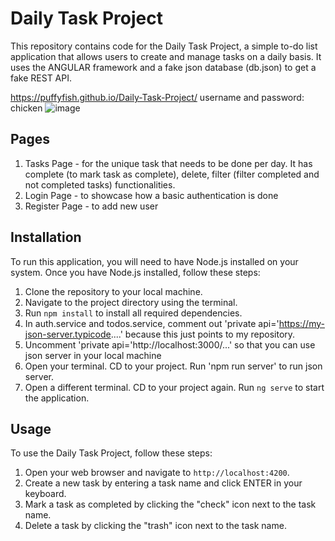 # Daily Task Project

This repository contains code for the Daily Task Project, a simple to-do list application that allows users to create and manage tasks on a daily basis.
It uses the ANGULAR framework and a fake json database (db.json) to get a fake REST API.

https://puffyfish.github.io/Daily-Task-Project/
username and password: chicken
![image](https://github.com/Puffyfish/Daily-Task-Project/assets/93864592/b8892749-72ba-447d-8c61-8d34eb1f717c)

## Pages

1. Tasks Page - for the unique task that needs to be done per day. It has complete (to mark task as complete), delete, filter (filter completed and not completed tasks) functionalities.
2. Login Page - to showcase how a basic authentication is done
3. Register Page - to add new user

## Installation

To run this application, you will need to have Node.js installed on your system. Once you have Node.js installed, follow these steps:

1. Clone the repository to your local machine.
2. Navigate to the project directory using the terminal.
3. Run `npm install` to install all required dependencies.
4. In auth.service and todos.service, comment out 'private api='https://my-json-server.typicode....' because this just points to my repository.
5. Uncomment 'private api='http://localhost:3000/...' so that you can use json server in your local machine
6. Open your terminal. CD to your project. Run 'npm run server' to run json server.
7. Open a different terminal. CD to your project again. Run `ng serve` to start the application.

## Usage

To use the Daily Task Project, follow these steps:

1. Open your web browser and navigate to `http://localhost:4200`.
2. Create a new task by entering a task name and click ENTER in your keyboard.
3. Mark a task as completed by clicking the "check" icon next to the task name.
4. Delete a task by clicking the "trash" icon next to the task name.

